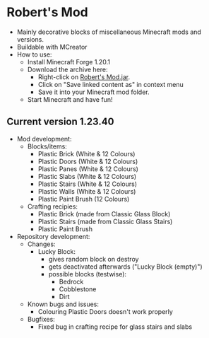 # Robert's Mod

- Mainly decorative blocks of miscellaneous Minecraft mods and versions.
- Buildable with MCreator
- How to use:
  - Install Minecraft Forge 1.20.1
  - Download the archive here:
    - Right-click on [Robert's Mod.jar](https://github.com/DerRobert-28/RobertsMod/blob/master/Robert's%20Mod.jar).
    - Click on "Save linked content as" in context menu
    - Save it into your Minecraft mod folder.
  - Start Minecraft and have fun!

## Current version 1.23.40

- Mod development:
  - Blocks/items:
    - Plastic Brick (White & 12 Colours)
    - Plastic Doors (White & 12 Colours)
    - Plastic Panes (White & 12 Colours)
    - Plastic Slabs (White & 12 Colours)
    - Plastic Stairs (White & 12 Colours)
    - Plastic Walls (White & 12 Colours)
    - Plastic Paint Brush (12 Colours)
  - Crafting recipies:
  	- Plastic Brick (made from Classic Glass Block)
  	- Plastic Stairs (made from Classic Glass Stairs)
  	- Plastic Paint Brush
- Repository development:
  - Changes:
    - Lucky Block:
      - gives random block on destroy
      - gets deactivated afterwards ("Lucky Block (empty)")
      - possible blocks (testwise):
        - Bedrock
        - Cobblestone
        - Dirt
  - Known bugs and issues:
    - Colouring Plastic Doors doesn't work properly
  - Bugfixes:
    - Fixed bug in crafting recipe for glass stairs and slabs
